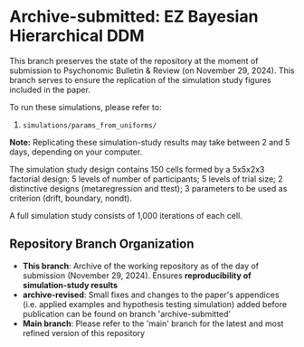# Archive-submitted: EZ Bayesian Hierarchical DDM 

This branch preserves the state of the repository at the moment of submission to Psychonomic Bulletin & Review (on November 29, 2024). This branch serves to ensure the replication of the simulation study figures included in the paper.

To run these simulations, please refer to:

1. `simulations/params_from_uniforms/`

**Note:** Replicating these simulation-study results may take between 2 and 5 days, depending on your computer.

The simulation study design contains 150 cells formed by a 5x5x2x3 factorial design: 5 levels of number of participants; 5 levels of trial size; 2 distinctive designs (metaregression and ttest); 3 parameters to be used as criterion (drift, boundary, nondt).

A full simulation study consists of 1,000 iterations of each cell.

## Repository Branch Organization

- **This branch**: Archive of the working repository as of the day of submission (November 29, 2024). Ensures **reproducibility of simulation-study results**
- **archive-revised**: Small fixes and changes to the paper's appendices (i.e. applied examples and hypothesis testing simulation) added before publication can be found on branch 'archive-submitted'
- **Main branch**: Please refer to the 'main' branch for the latest and most refined version of this repository